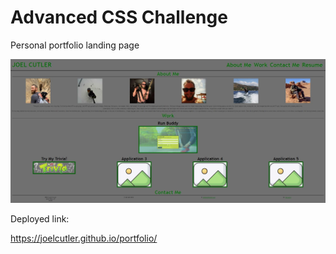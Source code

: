 # Advanced CSS Challenge

Personal portfolio landing page

<img src="./assets/img/port-scrnsht.jpg">


Deployed link:

https://joelcutler.github.io/portfolio/
